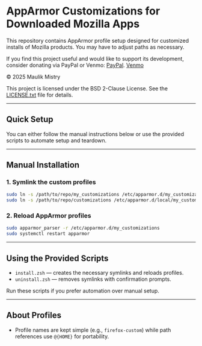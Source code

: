 # AppArmor Customizations for Downloaded Mozilla Apps

This repository contains AppArmor profile setup designed for customized installs of Mozilla products. You may have to adjust paths as necessary.

If you find this project useful and would like to support its development, consider donating via PayPal or Venmo: 
[PayPal](https://www.paypal.com/paypalme/m1st0).
[Venmo](https://venmo.com/code?user_id=3319592654995456106&created=1753280522)

© 2025 Maulik Mistry

This project is licensed under the BSD 2-Clause License. See the [LICENSE.txt](./LICENSE.txt) file for details.

---

## Quick Setup

You can either follow the manual instructions below or use the provided scripts to automate setup and teardown.

---

## Manual Installation

### 1. Symlink the custom profiles

```bash
sudo ln -s /path/to/repo/my_customizations /etc/apparmor.d/my_customizations
sudo ln -s /path/to/repo/customizations /etc/apparmor.d/local/my_customizations
```

### 2. Reload AppArmor profiles

```bash
sudo apparmor_parser -r /etc/apparmor.d/my_customizations
sudo systemctl restart apparmor
```

---

## Using the Provided Scripts

- `install.zsh` — creates the necessary symlinks and reloads profiles.  
- `uninstall.zsh` — removes symlinks with confirmation prompts.

Run these scripts if you prefer automation over manual setup.

---

## About Profiles

- Profile names are kept simple (e.g., `firefox-custom`) while path references use `@{HOME}` for portability.


